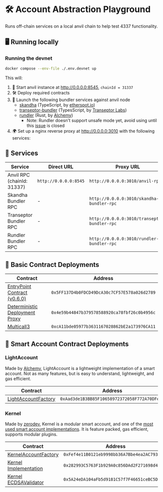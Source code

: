 # 🛠️ Account Abstraction Playground

Runs off-chain services on a local anvil chain to help test 4337 functionality.

## 🖥️  Running locally

### Running the devnet
```sh
docker compose --env-file ./.env.devnet up
```

This will:

1. 🚀 Start anvil instance at http://0.0.0.0:8545, `chainId = 31337`
2. 🛠 Deploy required contracts
3. 📡 Launch the following bundler services against anvil node
    - [skandha](https://github.com/etherspot/skandha) (TypeScript, by [etherspot.io](https://etherspot.io/))
    - [transeptor-bundler](https://github.com/transeptorlabs/transeptor-bundler) (TypesScript, by [Transeptor Labs](https://transeptorlabs.io/))
    - [rundler](https://github.com/alchemyplatform/rundler) (Rust, by [Alchemy](https://www.alchemy.com/))
        - Note: Rundler doesn't support unsafe mode yet, avoid using until this [issue](https://github.com/alchemyplatform/rundler/issues/470) is closed
4. 🌍 Set up a nginx reverse proxy at http://0.0.0.0:3010 with the following services:

## 📡  Services 

| Service | Direct URL | Proxy URL |
|---------|------------|-----------|
| Anvil RPC (chainId: 31337) | `http://0.0.0.0:8545` | `http://0.0.0.0:3010/anvil-rpc` |
| Skandha Bundler RPC | - | `http://0.0.0.0:3010/skandha-bundler-rpc` |
| Transeptor Bundler RPC | - | `http://0.0.0.0:3010/transeptor-bundler-rpc` |
| Rundler Bundler RPC | - | `http://0.0.0.0:3010/rundler-bundler-rpc` |

## 📝 Basic Contract Deployments
| Contract | Address |
|----------|---------|
| [EntryPoint Contract (v0.6.0)](https://github.com/eth-infinitism/account-abstraction/blob/develop/contracts/core/EntryPoint.sol) | `0x5FF137D4b0FDCD49DcA30c7CF57E578a026d2789` |
| [Deterministic Deployment Proxy](https://github.com/Arachnid/deterministic-deployment-proxy) | `0x4e59b44847b379578588920ca78fbf26c0b4956c` |
| [Multicall3](https://github.com/mds1/multicall) | `0xcA11bde05977b3631167028862bE2a173976CA11` |


## 💼 Smart Account Contract Deployments
### LightAccount
Made by [Alchemy](https://www.alchemy.com/), LightAccount is a lightweight implementation of a smart account. Not as many features, but is easy to understand, lightweight, and gas efficient.

| Contract | Address |
|----------|---------|
| [LightAccountFactory](https://github.com/alchemyplatform/light-account/blob/main/src/LightAccountFactory.sol) | `0xAad3de1B3BB85F10658972372058F772A70DFefC` |

### Kernel
Made by [zerodev](https://zerodev.app/), Kernel is a modular smart account, and one of the [most used smart account implementations](https://twitter.com/SixdegreeLab/status/1705585256638849325?s=20). It is feature packed, gas efficient, supports modular plugins.



| Contract | Address |
|----------|---------|
| [KernelAccountFactory](https://github.com/zerodevapp/kernel/blob/main/src/factory/KernelFactory.sol) | `0xFef4e11B0121eb9998bb36A7Bbe4ea2AC793A872` |
| [Kernel Implementation](https://github.com/zerodevapp/kernel/blob/main/src/Kernel.sol) | `0x282993C5763F1b929A0c856DAd2F271698d4811b` |
| [Kernel ECDSAValidator](https://github.com/zerodevapp/kernel/blob/main/src/validator/ECDSAValidator.sol) | `0x5A24eDA104aFb5d9181C57f7F46651ceBC5DdC7D` |


